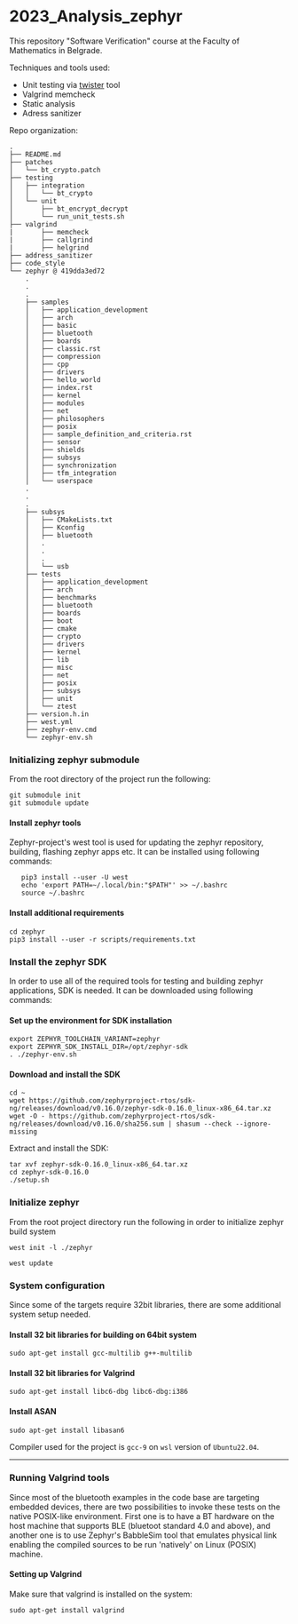 # 2023_Analysis_zephyr

This repository "Software Verification" course at the Faculty of Mathematics in Belgrade.

Techniques and tools used:
- Unit testing via [twister](https://docs.zephyrproject.org/3.1.0/develop/test/twister.html) tool
- Valgrind memcheck
- Static analysis
- Adress sanitizer

Repo organization:

```
.
├── README.md
├── patches
│   └── bt_crypto.patch
├── testing
│   ├── integration
│   │   └── bt_crypto
│   └── unit
│       ├── bt_encrypt_decrypt
│       └── run_unit_tests.sh
├── valgrind
|       ├── memcheck
|       ├── callgrind
|       ├── helgrind
├── address_sanitizer
├── code_style
└── zephyr @ 419dda3ed72
    .
    .
    .
    ├── samples
    │   ├── application_development
    │   ├── arch
    │   ├── basic
    │   ├── bluetooth
    │   ├── boards
    │   ├── classic.rst
    │   ├── compression
    │   ├── cpp
    │   ├── drivers
    │   ├── hello_world
    │   ├── index.rst
    │   ├── kernel
    │   ├── modules
    │   ├── net
    │   ├── philosophers
    │   ├── posix
    │   ├── sample_definition_and_criteria.rst
    │   ├── sensor
    │   ├── shields
    │   ├── subsys
    │   ├── synchronization
    │   ├── tfm_integration
    │   └── userspace
    .
    .
    .
    ├── subsys
    │   ├── CMakeLists.txt
    │   ├── Kconfig
    │   ├── bluetooth
    │   .
    │   .
    │   .
    │   └── usb
    ├── tests
    │   ├── application_development
    │   ├── arch
    │   ├── benchmarks
    │   ├── bluetooth
    │   ├── boards
    │   ├── boot
    │   ├── cmake
    │   ├── crypto
    │   ├── drivers
    │   ├── kernel
    │   ├── lib
    │   ├── misc
    │   ├── net
    │   ├── posix
    │   ├── subsys
    │   ├── unit
    │   └── ztest
    ├── version.h.in
    ├── west.yml
    ├── zephyr-env.cmd
    └── zephyr-env.sh
```

### Initializing zephyr submodule

From the root directory of the project run the following:

```
git submodule init
git submodule update
```

#### Install zephyr tools

Zephyr-project's west tool is used for updating the zephyr repository, building, flashing zephyr apps etc. It can be installed using following commands:

```
   pip3 install --user -U west
   echo 'export PATH=~/.local/bin:"$PATH"' >> ~/.bashrc
   source ~/.bashrc
```

#### Install additional requirements

```
cd zephyr
pip3 install --user -r scripts/requirements.txt
```

### Install the zephyr SDK

In order to use all of the required tools for testing and building zephyr applications, SDK is needed. It can be downloaded using following commands:

#### Set up the environment for SDK installation

```
export ZEPHYR_TOOLCHAIN_VARIANT=zephyr
export ZEPHYR_SDK_INSTALL_DIR=/opt/zephyr-sdk
. ./zephyr-env.sh
```

#### Download and install the SDK

```
cd ~
wget https://github.com/zephyrproject-rtos/sdk-ng/releases/download/v0.16.0/zephyr-sdk-0.16.0_linux-x86_64.tar.xz
wget -O - https://github.com/zephyrproject-rtos/sdk-ng/releases/download/v0.16.0/sha256.sum | shasum --check --ignore-missing
```

Extract and install the SDK:

```
tar xvf zephyr-sdk-0.16.0_linux-x86_64.tar.xz
cd zephyr-sdk-0.16.0
./setup.sh
```

### Initialize zephyr

From the root project directory run the following in order to initialize zephyr build system

`west init -l ./zephyr`

`west update`

### System configuration

Since some of the targets require 32bit libraries, there are some additional system setup needed.

#### Install 32 bit libraries for building on 64bit system

`sudo apt-get install gcc-multilib g++-multilib`

#### Install 32 bit libraries for Valgrind

`sudo apt-get install libc6-dbg libc6-dbg:i386`

#### Install ASAN

`sudo apt-get install libasan6`

Compiler used for the project is `gcc-9` on `wsl` version of `Ubuntu22.04`.


--- 

### Running Valgrind tools

Since most of the bluetooth examples in the code base are targeting embedded devices, there are two possibilities to invoke these tests on the native POSIX-like environment.
First one is to have a BT hardware on the host machine that supports BLE (bluetoot standard 4.0 and above), and another one is to use Zephyr's BabbleSim tool that emulates 
physical link enabling the compiled sources to be run 'natively' on Linux (POSIX) machine.

#### Setting up Valgrind

Make sure that valgrind is installed on the system:


`sudo apt-get install valgrind`